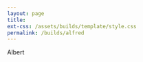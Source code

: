 ```yaml
---
layout: page
title: 
ext-css: /assets/builds/template/style.css
permalink: /builds/alfred
---
```


<div id="unity-container" class="unity-desktop">
  <canvas id="unity-canvas" width=960 height=600 tabindex="-1"></canvas>
  <div id="unity-loading-bar">
	<div id="unity-logo"></div>
	<div id="unity-progress-bar-empty">
	  <div id="unity-progress-bar-full"></div>
	</div>
  </div>
  <div id="unity-warning"> </div>
  <div id="unity-footer">
	<div id="unity-logo-title-footer"></div>
	<div id="unity-fullscreen-button"></div>
	<div id="unity-build-title">Albert</div>
  </div>
</div>
<script>
  var canvas = document.querySelector("#unity-canvas");

  // Shows a temporary message banner/ribbon for a few seconds, or
  // a permanent error message on top of the canvas if type=='error'.
  // If type=='warning', a yellow highlight color is used.
  // Modify or remove this function to customize the visually presented
  // way that non-critical warnings and error messages are presented to the
  // user.
  function unityShowBanner(msg, type) {
	var warningBanner = document.querySelector("#unity-warning");
	function updateBannerVisibility() {
	  warningBanner.style.display = warningBanner.children.length ? 'block' : 'none';
	}
	var div = document.createElement('div');
	div.innerHTML = msg;
	warningBanner.appendChild(div);
	if (type == 'error') div.style = 'background: red; padding: 10px;';
	else {
	  if (type == 'warning') div.style = 'background: yellow; padding: 10px;';
	  setTimeout(function() {
		warningBanner.removeChild(div);
		updateBannerVisibility();
	  }, 5000);
	}
	updateBannerVisibility();
  }

  var buildFileName = "webgl";
  var buildName = "alfred";
  var buildUrl = "/assets/builds/" + buildName + "/";
  var buildFileUrl = buildUrl + buildFileName;
  var loaderUrl = buildFileUrl + ".loader.js";
  var config = {
	arguments: [],
    dataUrl: buildFileUrl + ".data.br",
    frameworkUrl: buildFileUrl + ".framework.js.br",
    codeUrl: buildFileUrl + ".wasm.br",
    streamingAssetsUrl: "StreamingAssets",
    companyName: "SparklingVinegar",
    productName: "FlexMotion",
    productVersion: "1.0.0",
    showBanner: unityShowBanner,
  };

  // By default, Unity keeps WebGL canvas render target size matched with
  // the DOM size of the canvas element (scaled by window.devicePixelRatio)
  // Set this to false if you want to decouple this synchronization from
  // happening inside the engine, and you would instead like to size up
  // the canvas DOM size and WebGL render target sizes yourself.
  // config.matchWebGLToCanvasSize = false;

  if (/iPhone|iPad|iPod|Android/i.test(navigator.userAgent)) {
	// Mobile device style: fill the whole browser client area with the game canvas:

	var meta = document.createElement('meta');
	meta.name = 'viewport';
	meta.content = 'width=device-width, height=device-height, initial-scale=1.0, user-scalable=no, shrink-to-fit=yes';
	document.getElementsByTagName('head')[0].appendChild(meta);
	document.querySelector("#unity-container").className = "unity-mobile";
	canvas.className = "unity-mobile";

	// To lower canvas resolution on mobile devices to gain some
	// performance, uncomment the following line:
	config.devicePixelRatio = 1;


  } else {
	// Desktop style: Render the game canvas in a window that can be maximized to fullscreen:
	canvas.style.width = "960px";
	canvas.style.height = "600px";
  }

  document.querySelector("#unity-loading-bar").style.display = "block";

  var script = document.createElement("script");
  script.src = loaderUrl;
  script.onload = () => {
	createUnityInstance(canvas, config, (progress) => {
	  document.querySelector("#unity-progress-bar-full").style.width = 100 * progress + "%";
		  }).then((unityInstance) => {
			document.querySelector("#unity-loading-bar").style.display = "none";
			document.querySelector("#unity-fullscreen-button").onclick = () => {
			  unityInstance.SetFullscreen(1);
			};

		  }).catch((message) => {
			alert(message);
		  });
		};

  document.body.appendChild(script);

</script>